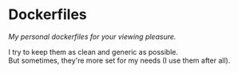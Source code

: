 Dockerfiles
===========
*My personal dockerfiles for your viewing pleasure.*

I try to keep them as clean and generic as possible.  
But sometimes, they're more set for my needs (I use them after all).  
